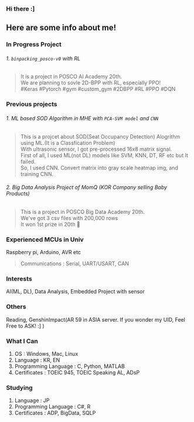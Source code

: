 ### Hi there :]

Here are some info about me!
---

### In Progress Project
###### 1. `binpacking_posco-v0` with RL
> It is a project in POSCO AI Academy 20th.<br>
> We are planning to sovle 2D-BPP with RL, especially PPO! <br>
> #Keras #Pytorch #gym #custom_gym #2DBPP #RL #PPO #DQN

### Previous projects
###### 1. ML based SOD Algorithm in MHE with `PCA-SVM model` and `CNN`
 > This is a projcet about SOD(Seat Occupancy Detection) Alogrithm using ML.(It is a Classfication Problem)<br>
 > With ultrasonic sensor, I got pre-processed 16x8 matrix signal.<br>
 > First of all, I used ML(not DL) models like SVM, KNN, DT, RF etc but It failed.<br>
 > So, I used CNN. Convert matrix into gray scale heatmap img, and training CNN.

###### 2. Big Data Analysis Project of MomQ (KOR Company selling Baby Products)
 > This is a project in POSCO Big Data Academy 20th.<br>
 > We've got 3 csv files with 200,000 rows<br>
 > It won 1st prize in 20th 🥇
 
### Experienced MCUs in Univ
Raspberry pi, Arduino, AVR etc
> Communications : Serial, UART/USART, CAN

### Interests
AI(ML, DL), Data Analysis, Embedded Project with sensor
### Others
Reading, GenshinImpact(AR 59 in ASIA server. If you wonder my UID, Feel Free to ASK! :] )

### What I Can
1. OS : Windows, Mac, Linux
2. Language : KR, EN
3. Programming Language : C, Python, MATLAB
5. Certificates : TOEIC 945, TOEIC Speaking AL, ADsP

### Studying
1. Language : JP
2. Programming Language : C#, R
3. Certificates : ADP, BigData, SQLP
